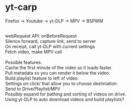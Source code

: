# yt-carp
Firefox -> Youtube -> yt-DLP -> MPV -> BSPWM


<br>webRequest API: onBeforeRequest<br>
Silence forward, capture link, send to server<br>
On receipt, call yt-DLP with current settings<br>
Fetch video, make MPV call<br>
<br>
Possible features:<br>
Cache the first minute of the video so it loads faster.<br>
Pull metadata so you can render it below the video.<br>
Build playlist feature to left of video.<br>
Settings on click/<C-click> that allow you to choose destiniation:<br>
Send to Drive/Playlist/MPV<br>
Possibly expand for pathing and sorting of videos on drive.<br>
Using yt-DLP to auto download videos and build playlists?<br>
